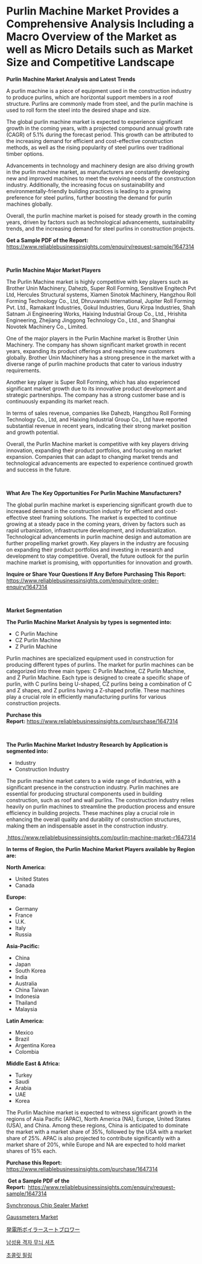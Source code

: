 <p><h1>Purlin Machine Market Provides a Comprehensive Analysis Including a Macro Overview of the Market as well as Micro Details such as Market Size and Competitive Landscape</h1></p><p><strong>Purlin Machine Market Analysis and Latest Trends</strong></p>
<p><p>A purlin machine is a piece of equipment used in the construction industry to produce purlins, which are horizontal support members in a roof structure. Purlins are commonly made from steel, and the purlin machine is used to roll form the steel into the desired shape and size.</p><p>The global purlin machine market is expected to experience significant growth in the coming years, with a projected compound annual growth rate (CAGR) of 5.1% during the forecast period. This growth can be attributed to the increasing demand for efficient and cost-effective construction methods, as well as the rising popularity of steel purlins over traditional timber options.</p><p>Advancements in technology and machinery design are also driving growth in the purlin machine market, as manufacturers are constantly developing new and improved machines to meet the evolving needs of the construction industry. Additionally, the increasing focus on sustainability and environmentally-friendly building practices is leading to a growing preference for steel purlins, further boosting the demand for purlin machines globally.</p><p>Overall, the purlin machine market is poised for steady growth in the coming years, driven by factors such as technological advancements, sustainability trends, and the increasing demand for steel purlins in construction projects.</p></p>
<p><strong>Get a Sample PDF of the Report:&nbsp;</strong> <a href="https://www.reliablebusinessinsights.com/enquiry/request-sample/1647314">https://www.reliablebusinessinsights.com/enquiry/request-sample/1647314</a></p>
<p>&nbsp;</p>
<p><strong>Purlin Machine Major Market Players</strong></p>
<p><p>The Purlin Machine market is highly competitive with key players such as Brother Unin Machinery, Dahezb, Super Roll Forming, Sensitive Engitech Pvt Ltd, Hercules Structural systems, Xiamen Sinotok Machinery, Hangzhou Roll Forming Technology Co., Ltd, Dhruvanshi International, Jupiter Roll Forming Pvt. Ltd., Ramakant Industries, Gokul Industries, Guru Kirpa Industries, Shah Satnam Ji Engineering Works, Haixing Industrial Group Co., Ltd., Hrishita Engineering, Zhejiang Jinggong Technology Co., Ltd., and Shanghai Novotek Machinery Co., Limited.</p><p>One of the major players in the Purlin Machine market is Brother Unin Machinery. The company has shown significant market growth in recent years, expanding its product offerings and reaching new customers globally. Brother Unin Machinery has a strong presence in the market with a diverse range of purlin machine products that cater to various industry requirements.</p><p>Another key player is Super Roll Forming, which has also experienced significant market growth due to its innovative product development and strategic partnerships. The company has a strong customer base and is continuously expanding its market reach.</p><p>In terms of sales revenue, companies like Dahezb, Hangzhou Roll Forming Technology Co., Ltd, and Haixing Industrial Group Co., Ltd have reported substantial revenue in recent years, indicating their strong market position and growth potential.</p><p>Overall, the Purlin Machine market is competitive with key players driving innovation, expanding their product portfolios, and focusing on market expansion. Companies that can adapt to changing market trends and technological advancements are expected to experience continued growth and success in the future.</p></p>
<p>&nbsp;</p>
<p><strong>What Are The Key Opportunities For Purlin Machine Manufacturers?</strong></p>
<p><p>The global purlin machine market is experiencing significant growth due to increased demand in the construction industry for efficient and cost-effective steel framing solutions. The market is expected to continue growing at a steady pace in the coming years, driven by factors such as rapid urbanization, infrastructure development, and industrialization. Technological advancements in purlin machine design and automation are further propelling market growth. Key players in the industry are focusing on expanding their product portfolios and investing in research and development to stay competitive. Overall, the future outlook for the purlin machine market is promising, with opportunities for innovation and growth.</p></p>
<p><strong>Inquire or Share Your Questions If Any Before Purchasing This Report:</strong> <a href="https://www.reliablebusinessinsights.com/enquiry/pre-order-enquiry/1647314">https://www.reliablebusinessinsights.com/enquiry/pre-order-enquiry/1647314</a></p>
<p>&nbsp;</p>
<p><strong>Market Segmentation</strong></p>
<p><strong>The Purlin Machine Market Analysis by types is segmented into:</strong></p>
<p><ul><li>C Purlin Machine</li><li>CZ Purlin Machine</li><li>Z Purlin Machine</li></ul></p>
<p><p>Purlin machines are specialized equipment used in construction for producing different types of purlins. The market for purlin machines can be categorized into three main types: C Purlin Machine, CZ Purlin Machine, and Z Purlin Machine. Each type is designed to create a specific shape of purlin, with C purlins being U-shaped, CZ purlins being a combination of C and Z shapes, and Z purlins having a Z-shaped profile. These machines play a crucial role in efficiently manufacturing purlins for various construction projects.</p></p>
<p><strong>Purchase this Report:&nbsp;</strong><a href="https://www.reliablebusinessinsights.com/purchase/1647314">https://www.reliablebusinessinsights.com/purchase/1647314</a></p>
<p>&nbsp;</p>
<p><strong>The Purlin Machine Market Industry Research by Application is segmented into:</strong></p>
<p><ul><li>Industry</li><li>Construction Industry</li></ul></p>
<p><p>The purlin machine market caters to a wide range of industries, with a significant presence in the construction industry. Purlin machines are essential for producing structural components used in building construction, such as roof and wall purlins. The construction industry relies heavily on purlin machines to streamline the production process and ensure efficiency in building projects. These machines play a crucial role in enhancing the overall quality and durability of construction structures, making them an indispensable asset in the construction industry.</p></p>
<p><a href="https://www.reliablebusinessinsights.com/purlin-machine-market-r1647314">&nbsp;https://www.reliablebusinessinsights.com/purlin-machine-market-r1647314</a></p>
<p><strong>In terms of Region, the Purlin Machine Market Players available by Region are:</strong></p>
<p>
    <p> <strong> North America: </strong>
        <ul>
            <li>United States</li>
            <li>Canada</li>
        </ul>
        </p> 
    <p> <strong> Europe: </strong>
        <ul>
            <li>Germany</li>
            <li>France</li>
            <li>U.K.</li>
            <li>Italy</li>
            <li>Russia</li>
        </ul>
        </p> 
    <p> <strong> Asia-Pacific: </strong>
        <ul>
            <li>China</li>
            <li>Japan</li>
            <li>South Korea</li>
            <li>India</li>
            <li>Australia</li>
            <li>China Taiwan</li>
            <li>Indonesia</li>
            <li>Thailand</li>
            <li>Malaysia</li>
        </ul>
        </p> 
    <p> <strong> Latin America: </strong>
        <ul>
            <li>Mexico</li>
            <li>Brazil</li>
            <li>Argentina Korea</li>
            <li>Colombia</li>
        </ul>
        </p> 
    <p> <strong> Middle East & Africa: </strong>
        <ul>
            <li>Turkey</li>
            <li>Saudi</li>
            <li>Arabia</li>
            <li>UAE</li>
            <li>Korea</li>
        </ul>
    </p>
    </p>
<p><p>The Purlin Machine market is expected to witness significant growth in the regions of Asia Pacific (APAC), North America (NA), Europe, United States (USA), and China. Among these regions, China is anticipated to dominate the market with a market share of 35%, followed by the USA with a market share of 25%. APAC is also projected to contribute significantly with a market share of 20%, while Europe and NA are expected to hold market shares of 15% each.</p></p>
<p><strong>Purchase this Report: </strong><a href="https://www.reliablebusinessinsights.com/purchase/1647314">https://www.reliablebusinessinsights.com/purchase/1647314</a></p>
<p>&nbsp;<strong>Get a Sample PDF of the Report:&nbsp;&nbsp;</strong><a href="https://www.reliablebusinessinsights.com/enquiry/request-sample/1647314">https://www.reliablebusinessinsights.com/enquiry/request-sample/1647314</a></p>
<p><strong></strong></p>
<p><p><a href="https://github.com/haleemasakdiya1/Market-Research-Report-List-1/blob/main/synchronous-chip-sealer-market.md">Synchronous Chip Sealer Market</a></p><p><a href="https://github.com/rionkhanvai01/Market-Research-Report-List-1/blob/main/gaussmeters-market.md">Gaussmeters Market</a></p><p><a href="https://github.com/gfggqjbfys368009/Market-Research-Report-List-2/blob/main/8906921158922.md">発電所ボイラースートブロワー</a></p><p><a href="https://github.com/OliverBarry1954/Market-Research-Report-List-1/blob/main/2907089170474.md">남성용 격자 무늬 셔츠</a></p><p><a href="https://github.com/asratman/Market-Research-Report-List-1/blob/main/5836839170473.md">초콜릿 필링</a></p></p>